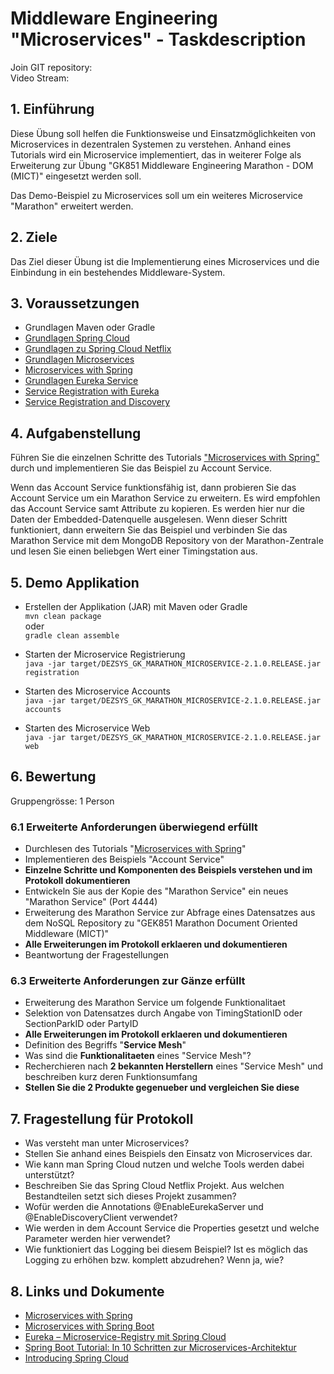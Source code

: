 # Middleware Engineering "Microservices" - Taskdescription  

Join GIT repository:   
Video Stream:  


## 1. Einführung

Diese Übung soll helfen die Funktionsweise und Einsatzmöglichkeiten von Microservices in dezentralen Systemen zu verstehen. Anhand eines Tutorials wird ein Microservice implementiert, das in weiterer Folge als Erweiterung zur Übung "GK851 Middleware Engineering Marathon - DOM (MICT)" eingesetzt werden soll.

Das Demo-Beispiel zu Microservices soll um ein weiteres Microservice "Marathon" erweitert werden.


## 2. Ziele

Das Ziel dieser Übung ist die Implementierung eines Microservices und die Einbindung in ein bestehendes Middleware-System.

## 3. Voraussetzungen

* Grundlagen Maven oder Gradle
* [Grundlagen Spring Cloud](https://spring.io/)
* [Grundlagen zu Spring Cloud Netflix](http://cloud.spring.io/spring-cloud-static/Greenwich.SR1/multi/multi__spring_cloud_netflix.html)
* [Grundlagen Microservices](https://www.edureka.co/blog/what-is-microservices/)
* [Microservices with Spring](https://spring.io/blog/2015/07/14/microservices-with-spring)
* [Grundlagen Eureka Service](https://spring.io/guides/gs/service-registration-and-discovery/)
* [Service Registration with Eureka](https://www.tutorialspoint.com/spring_boot/spring_boot_service_registration_with_eureka.htm)
* [Service Registration and Discovery](https://spring.io/guides/gs/service-registration-and-discovery/)


## 4. Aufgabenstellung

Führen Sie die einzelnen Schritte des Tutorials ["Microservices with Spring"](https://spring.io/blog/2015/07/14/microservices-with-spring) durch und implementieren Sie das Beispiel zu Account Service.

Wenn das Account Service funktionsfähig ist, dann probieren Sie das Account Service um ein Marathon Service zu erweitern. Es wird empfohlen das Account Service samt Attribute zu kopieren. Es werden hier nur die Daten der Embedded-Datenquelle ausgelesen. Wenn dieser Schritt funktioniert, dann erweitern Sie das Beispiel und verbinden Sie das Marathon Service mit dem MongoDB Repository von der Marathon-Zentrale und lesen Sie einen beliebgen Wert einer Timingstation aus.

## 5. Demo Applikation

* Erstellen der Applikation (JAR) mit Maven oder Gradle  
  `mvn clean package`  
  oder  
  `gradle clean assemble`  

* Starten der Microservice Registrierung   
  `java -jar target/DEZSYS_GK_MARATHON_MICROSERVICE-2.1.0.RELEASE.jar registration`

* Starten des Microservice Accounts  
  `java -jar target/DEZSYS_GK_MARATHON_MICROSERVICE-2.1.0.RELEASE.jar accounts`

* Starten des Microservice Web  
  `java -jar target/DEZSYS_GK_MARATHON_MICROSERVICE-2.1.0.RELEASE.jar web`

## 6. Bewertung
Gruppengrösse: 1 Person  

### 6.1 Erweiterte Anforderungen **überwiegend erfüllt**
- Durchlesen des Tutorials "[Microservices with Spring](https://spring.io/blog/2015/07/14/microservices-with-spring)"
- Implementieren des Beispiels "Account Service"
- **Einzelne Schritte und Komponenten des Beispiels verstehen und im Protokoll dokumentieren**
- Entwickeln Sie aus der Kopie des "Marathon Service" ein neues "Marathon Service" (Port 4444)
- Erweiterung des Marathon Service zur Abfrage eines Datensatzes aus dem NoSQL Repository zu "GEK851 Marathon Document Oriented Middleware (MICT)"
- **Alle Erweiterungen im Protokoll erklaeren und dokumentieren**
- Beantwortung der Fragestellungen  

### 6.3 Erweiterte Anforderungen **zur Gänze erfüllt**
- Erweiterung des Marathon Service um folgende Funktionalitaet  
 - Selektion von Datensatzes durch Angabe von TimingStationID oder SectionParkID oder PartyID
 - **Alle Erweiterungen im Protokoll erklaeren und dokumentieren**
- Definition des Begriffs "**Service Mesh**"
- Was sind die **Funktionalitaeten** eines "Service Mesh"?
- Recherchieren nach **2 bekannten Herstellern** eines "Service Mesh" und beschreiben kurz deren Funktionsumfang
- **Stellen Sie die 2 Produkte gegenueber und vergleichen Sie diese**

## 7. Fragestellung für Protokoll

+ Was versteht man unter Microservices?
+ Stellen Sie anhand eines Beispiels den Einsatz von Microservices dar.
+ Wie kann man Spring Cloud nutzen und welche Tools werden dabei unterstützt?
+ Beschreiben Sie das Spring Cloud Netflix Projekt. Aus welchen Bestandteilen setzt sich dieses Projekt zusammen?
+ Wofür werden die Annotations @EnableEurekaServer und @EnableDiscoveryClient verwendet?
+ Wie werden in dem Account Service die Properties gesetzt und welche Parameter werden hier verwendet?
+ Wie funktioniert das Logging bei diesem Beispiel? Ist es möglich das Logging zu erhöhen bzw. komplett abzudrehen?
  Wenn ja, wie?

## 8. Links und Dokumente
* [Microservices with Spring](https://spring.io/blog/2015/07/14/microservices-with-spring)
* [Microservices with Spring Boot](https://medium.com/omarelgabrys-blog/microservices-with-spring-boot-intro-to-microservices-part-1-c0d24cd422c3)
* [Eureka – Microservice-Registry mit Spring Cloud](https://www.heise.de/developer/artikel/Eureka-Microservice-Registry-mit-Spring-Cloud-2848238.html?seite=all)
* [Spring Boot Tutorial: In 10 Schritten zur Microservices-Architektur](https://jaxenter.de/spring-boot-tutorial-microservices-cloud-foundry-kubernetes-58695)
* [Introducing Spring Cloud](https://spring.io/blog/2014/06/03/introducing-spring-cloud)

